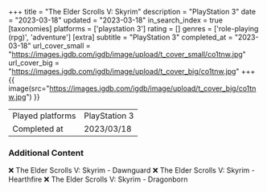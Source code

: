 +++
title = "The Elder Scrolls V: Skyrim"
description = "PlayStation 3"
date = "2023-03-18"
updated = "2023-03-18"
in_search_index = true
[taxonomies]
platforms = ['playstation 3']
rating = []
genres = ['role-playing (rpg)', 'adventure']
[extra]
subtitle = "PlayStation 3"
completed_at = "2023-03-18"
url_cover_small = "https://images.igdb.com/igdb/image/upload/t_cover_small/co1tnw.jpg"
url_cover_big = "https://images.igdb.com/igdb/image/upload/t_cover_big/co1tnw.jpg"
+++
{{ image(src="https://images.igdb.com/igdb/image/upload/t_cover_big/co1tnw.jpg") }}

|              |            |
| ------------ | ---------- |
| Played platforms    | PlayStation 3 |
| Completed at | 2023/03/18 |



### Additional Content


❌ The Elder Scrolls V: Skyrim - Dawnguard
❌ The Elder Scrolls V: Skyrim - Hearthfire
❌ The Elder Scrolls V: Skyrim - Dragonborn